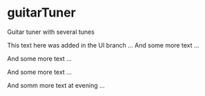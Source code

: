 # guitarTuner
Guitar tuner with several tunes

This text here was added in the UI branch ...
And some more text ...

And some more text ...

And some more text ...

And somm more text at evening ...
